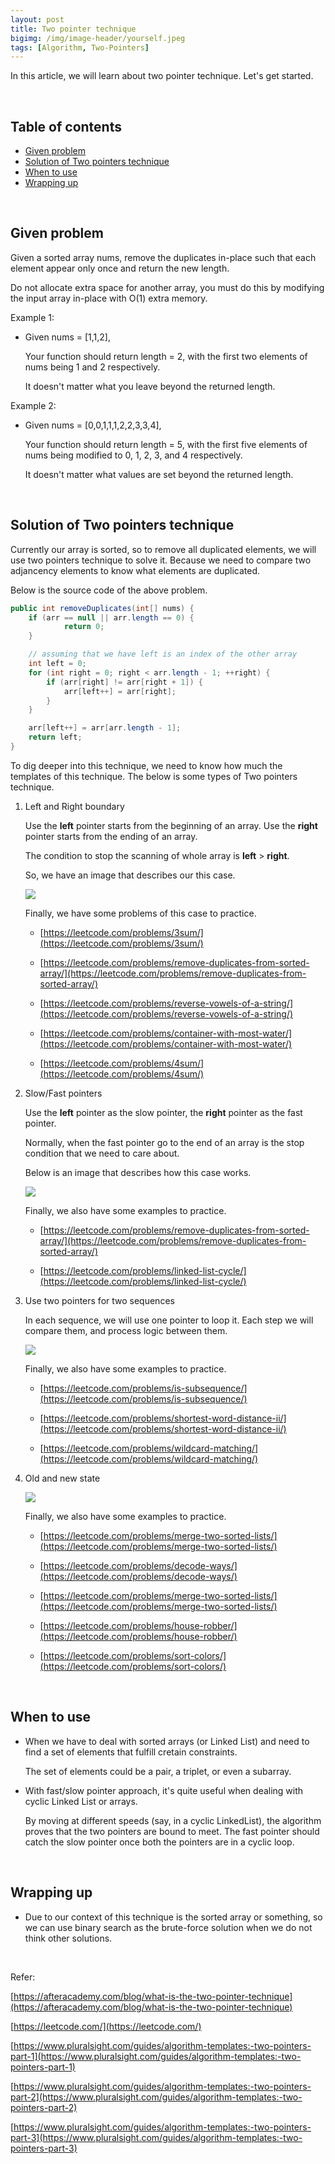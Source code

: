 ```yaml
---
layout: post
title: Two pointer technique
bigimg: /img/image-header/yourself.jpeg
tags: [Algorithm, Two-Pointers]
---
```


In this article, we will learn about two pointer technique. Let's get started.

<br>

## Table of contents
- [Given problem](#given-problem)
- [Solution of Two pointers technique](#solution-of-two-pointers-technique)
- [When to use](#when-to-use)
- [Wrapping up](#wrapping-up)


<br>

## Given problem

Given a sorted array nums, remove the duplicates in-place such that each element appear only once and return the new length.

Do not allocate extra space for another array, you must do this by modifying the input array in-place with O(1) extra memory.

Example 1:
- Given nums = [1,1,2],

    Your function should return length = 2, with the first two elements of nums being 1 and 2 respectively.

    It doesn't matter what you leave beyond the returned length.

Example 2:
- Given nums = [0,0,1,1,1,2,2,3,3,4],

    Your function should return length = 5, with the first five elements of nums being modified to 0, 1, 2, 3, and 4 respectively.

    It doesn't matter what values are set beyond the returned length.

<br>

## Solution of Two pointers technique

Currently our array is sorted, so to remove all duplicated elements, we will use two pointers technique to solve it. Because we need to compare two adjancency elements to know what elements are duplicated.

Below is the source code of the above problem.

```java
public int removeDuplicates(int[] nums) {
    if (arr == null || arr.length == 0) {
            return 0;
    }

    // assuming that we have left is an index of the other array
    int left = 0;
    for (int right = 0; right < arr.length - 1; ++right) {
        if (arr[right] != arr[right + 1]) {
            arr[left++] = arr[right];
        }
    }

    arr[left++] = arr[arr.length - 1];
    return left;
}
```

To dig deeper into this technique, we need to know how much the templates of this technique. The below is some types of Two pointers technique.

1. Left and Right boundary

    Use the **left** pointer starts from the beginning of an array. Use the **right** pointer starts from the ending of an array.

    The condition to stop the scanning of whole array is **left** > **right**.
    
    So, we have an image that describes our this case.

    ![](../img/Algorithm/two-pointer/left-right-pointers.png)

    Finally, we have some problems of this case to practice.
    - [https://leetcode.com/problems/3sum/](https://leetcode.com/problems/3sum/)

    - [https://leetcode.com/problems/remove-duplicates-from-sorted-array/](https://leetcode.com/problems/remove-duplicates-from-sorted-array/)

    - [https://leetcode.com/problems/reverse-vowels-of-a-string/](https://leetcode.com/problems/reverse-vowels-of-a-string/)

    - [https://leetcode.com/problems/container-with-most-water/](https://leetcode.com/problems/container-with-most-water/)

    - [https://leetcode.com/problems/4sum/](https://leetcode.com/problems/4sum/)

2. Slow/Fast pointers

    Use the **left** pointer as the slow pointer, the **right** pointer as the fast pointer.

    Normally, when the fast pointer go to the end of an array is the stop condition that we need to care about.

    Below is an image that describes how this case works.

    ![](../img/Algorithm/two-pointer/slow-fast-pointers.png)

    Finally, we also have some examples to practice.
    - [https://leetcode.com/problems/remove-duplicates-from-sorted-array/](https://leetcode.com/problems/remove-duplicates-from-sorted-array/)

    - [https://leetcode.com/problems/linked-list-cycle/](https://leetcode.com/problems/linked-list-cycle/)

3. Use two pointers for two sequences

    In each sequence, we will use one pointer to loop it. Each step we will compare them, and process logic between them.

    ![](../img/Algorithm/two-pointer/two-pointers-in-two-sequences.png)

    Finally, we also have some examples to practice.
    - [https://leetcode.com/problems/is-subsequence/](https://leetcode.com/problems/is-subsequence/)

    - [https://leetcode.com/problems/shortest-word-distance-ii/](https://leetcode.com/problems/shortest-word-distance-ii/)

    - [https://leetcode.com/problems/wildcard-matching/](https://leetcode.com/problems/wildcard-matching/)

4. Old and new state

    ![](../img/Algorithm/two-pointer/old-and-new-state.png)

    Finally, we also have some examples to practice.
    - [https://leetcode.com/problems/merge-two-sorted-lists/](https://leetcode.com/problems/merge-two-sorted-lists/)

    - [https://leetcode.com/problems/decode-ways/](https://leetcode.com/problems/decode-ways/)

    - [https://leetcode.com/problems/merge-two-sorted-lists/](https://leetcode.com/problems/merge-two-sorted-lists/)

    - [https://leetcode.com/problems/house-robber/](https://leetcode.com/problems/house-robber/)

    - [https://leetcode.com/problems/sort-colors/](https://leetcode.com/problems/sort-colors/)

<br>

## When to use

- When we have to deal with sorted arrays (or Linked List) and need to find a set of elements that fulfill cretain constraints.

    The set of elements could be a pair, a triplet, or even a subarray.

- With fast/slow pointer approach, it's quite useful when dealing with cyclic Linked List or arrays.

    By moving at different speeds (say, in a cyclic LinkedList), the algorithm proves that the two pointers are bound to meet. The fast pointer should catch the slow pointer once both the pointers are in a cyclic loop.

<br>

## Wrapping up

- Due to our context of this technique is the sorted array or something, so we can use binary search as the brute-force solution when we do not think other solutions.


<br>

Refer:

[https://afteracademy.com/blog/what-is-the-two-pointer-technique](https://afteracademy.com/blog/what-is-the-two-pointer-technique)

[https://leetcode.com/](https://leetcode.com/)

[https://www.pluralsight.com/guides/algorithm-templates:-two-pointers-part-1](https://www.pluralsight.com/guides/algorithm-templates:-two-pointers-part-1)

[https://www.pluralsight.com/guides/algorithm-templates:-two-pointers-part-2](https://www.pluralsight.com/guides/algorithm-templates:-two-pointers-part-2)

[https://www.pluralsight.com/guides/algorithm-templates:-two-pointers-part-3](https://www.pluralsight.com/guides/algorithm-templates:-two-pointers-part-3)